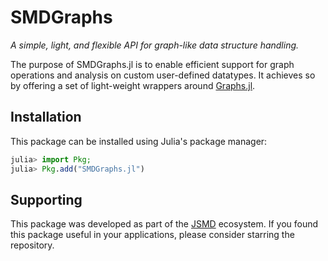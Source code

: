 
# SMDGraphs

_A simple, light, and flexible API for graph-like data structure handling._

The purpose of SMDGraphs.jl is to enable efficient support for graph operations and analysis 
on custom user-defined datatypes. It achieves so by offering a set of light-weight wrappers 
around [Graphs.jl](https://github.com/JuliaGraphs/Graphs.jl). 

## Installation 
This package can be installed using Julia's package manager: 
```julia
julia> import Pkg; 
julia> Pkg.add("SMDGraphs.jl")
```

## Supporting
This package was developed as part of the [JSMD](https://github.com/JuliaSpaceMissionDesign) ecosystem. 
If you found this package useful in your applications, please consider starring the repository.